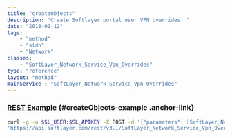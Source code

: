 ```yaml
---
title: "createObjects"
description: "Create Softlayer portal user VPN overrides. "
date: "2018-02-12"
tags:
    - "method"
    - "sldn"
    - "Network"
classes:
    - "SoftLayer_Network_Service_Vpn_Overrides"
type: "reference"
layout: "method"
mainService : "SoftLayer_Network_Service_Vpn_Overrides"
---
```


### [REST Example](#createObjects-example) <a href="/article/rest/"><i class="fas fa-question"></i></a> {#createObjects-example .anchor-link} 
```bash
curl -g -u $SL_USER:$SL_APIKEY -X POST -d '{"parameters": [SoftLayer_Network_Service_Vpn_Overrides]}' \
'https://api.softlayer.com/rest/v3.1/SoftLayer_Network_Service_Vpn_Overrides/createObjects'
```

